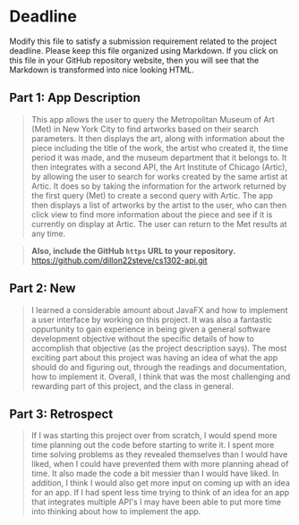# Deadline

Modify this file to satisfy a submission requirement related to the project
deadline. Please keep this file organized using Markdown. If you click on
this file in your GitHub repository website, then you will see that the
Markdown is transformed into nice looking HTML.

## Part 1: App Description

> This app allows the user to query the Metropolitan Museum of Art (Met) in New York City to find
> artworks based on their search parameters. It then displays the art, along with information about
> the piece including the title of the work, the artist who created it, the time period it was made,
> and the museum department that it belongs to. It then integrates with a second API, the Art
> Institute of Chicago (Artic), by allowing the user to search for works created by the same artist
> at Artic. It does so by taking the information for the artwork returned by the first query (Met)
> to create a second query with Artic. The app then displays a list of artworks by the artist to
> the user, who can then click view to find more information about the piece and see if it is
> currently on display at Artic. The user can return to the Met results at any time.

> **Also, include the GitHub `https` URL to your repository.**
> https://github.com/dillon22steve/cs1302-api.git

## Part 2: New

> I learned a considerable amount about JavaFX and how to implement a user interface by working on this
> project. It was also a fantastic oppurtunity to gain experience in being given a general software
> development objective without the specific details of how to accomplish that objective (as the project
> description says). The most exciting part about this project was having an idea of what the app should
> do and figuring out, through the readings and documentation, how to implement it. Overall, I think that
> was the most challenging and rewarding part of this project, and the class in general.

## Part 3: Retrospect

> If I was starting this project over from scratch, I would spend more time planning out the code
> before starting to write it. I spent more time solving problems as they revealed themselves than
> I would have liked, when I could have prevented them with more planning ahead of time. It also
> made the code a bit messier than I would have liked.
> In addition, I think I would also get more input on coming up with an idea for an app. If I had
> spent less time trying to think of an idea for an app that integrates multiple API's I may have
> been able to put more time into thinking about how to implement the app.
